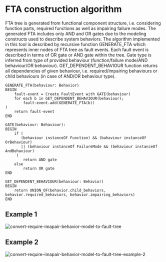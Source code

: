 # FTA construction algorithm

FTA tree is generated from functional component structure, i.e. considering function parts, required functions
as well as impairing failure modes. The generated FTA includes only AND and OR gates due to the
modeling constructs used to describe system behaviors. The algorithm implemented in this tool is described by recursive function GENERATE_FTA which represents inner nodes of FTA tree as fault events. Each fault event is described in terms of OR gate or AND
gate within the tree. Gate type is inferred from type of provided behaviour (function/failure mode/AND
behaviour/OR behaviour). GET_DEPENDENT_BEHAVIOUR function returns all dependencies of
given behaviour, i.e. required/impairing behaviours or child behaviours (in case of AND/OR behaviour
type). 

```
GENERATE_FTA(behaviour: Behavior)
BEGIN
	fault-event = Create FaultEvent with GATE(behaviour)
	for each b in GET_DEPENDENT_BEHAVIOUR(behaviour);
		fault-event.add(GENERATE_FTA(b))	
)
	return fault-event
END
```

```
GATE(behaviour: Behaviour):
BEGIN
	if (
       (behaviour instanceOf Function) && (bahaviour instanceOf OrBehaviour) 
       || (behaviour instanceOf FailureMode && (behaviour instanceOf AndBehaviour)
     ) 
		return AND gate
	else
		return OR gate
END

```
```
GET_DEPENDENT_BEHAVIOUR(behaviour: Behavior)
BEGIN
	return UNION_OF(behavior.child_behaviors,  behavior.required_behaviors, behavior.impairing_behaviors)
END
```

## Example 1

![convert-require-imapair-behavior-model-to-fault-tree](https://user-images.githubusercontent.com/18463762/134146813-8a257931-26bb-4350-b954-c29ac7601c9c.png)

## Example 2

![convert-require-imapair-behavior-model-to-fault-tree-example-2](https://user-images.githubusercontent.com/18463762/137472141-065769d1-8f6c-4267-ac5e-4fc85c16a0c4.png)

